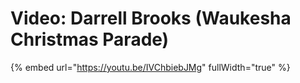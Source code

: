 # Video: Darrell Brooks (Waukesha Christmas Parade)

{% embed url="https://youtu.be/IVChbiebJMg" fullWidth="true" %}
